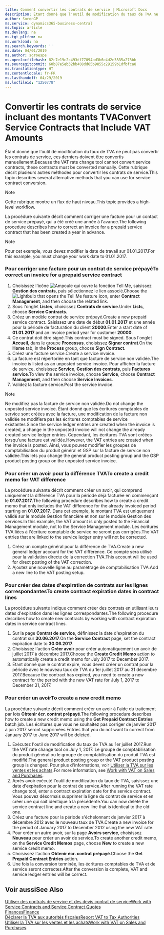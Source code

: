 ```yaml
---
title: Comment convertir les contrats de service | Microsoft Docs
description: Étant donné que l'outil de modification du taux de TVA ne peut pas convertir les contrats de service, ces derniers doivent être convertis manuellement. Cette rubrique décrit plusieurs autres méthodes pour convertir les contrats de service.
author: SorenGP
ms.service: dynamics365-business-central
ms.topic: article
ms.devlang: na
ms.tgt_pltfrm: na
ms.workload: na
ms.search.keywords: ''
ms.date: 04/01/2019
ms.author: sgroespe
ms.openlocfilehash: 82c7e19c2c493df77094bd3b6e4d2e5835a278bb
ms.sourcegitcommit: 60b87e5eb32bb408dd65b9855c29159b1dfbfca8
ms.translationtype: HT
ms.contentlocale: fr-FR
ms.lasthandoff: 04/29/2019
ms.locfileid: "1250778"
---
```

# <a name="convert-service-contracts-that-include-vat-amounts"></a><span data-ttu-id="fe3a1-104">Convertir les contrats de service incluant des montants TVA</span><span class="sxs-lookup"><span data-stu-id="fe3a1-104">Convert Service Contracts that Include VAT Amounts</span></span>
<span data-ttu-id="fe3a1-105">Étant donné que l'outil de modification du taux de TVA ne peut pas convertir les contrats de service, ces derniers doivent être convertis manuellement.</span><span class="sxs-lookup"><span data-stu-id="fe3a1-105">Because the VAT rate change tool cannot convert service contracts, these contracts must be converted manually.</span></span> <span data-ttu-id="fe3a1-106">Cette rubrique décrit plusieurs autres méthodes pour convertir les contrats de service.</span><span class="sxs-lookup"><span data-stu-id="fe3a1-106">This topic describes several alternative methods that you can use for service contract conversion.</span></span>  

> [!NOTE]  
>  <span data-ttu-id="fe3a1-107">Cette rubrique montre un flux de haut niveau.</span><span class="sxs-lookup"><span data-stu-id="fe3a1-107">This topic provides a high-level workflow.</span></span>  

 <span data-ttu-id="fe3a1-108">La procédure suivante décrit comment corriger une facture pour un contact de service prépayé, qui a été créé une année à l'avance.</span><span class="sxs-lookup"><span data-stu-id="fe3a1-108">The following procedure describes how to correct an invoice for a prepaid service contract that has been created a year in advance.</span></span>  

> [!NOTE]  
>  <span data-ttu-id="fe3a1-109">Pour cet exemple, vous devez modifier la date de travail sur 01.01.2017.</span><span class="sxs-lookup"><span data-stu-id="fe3a1-109">For this example, you must change your work date to 01.01.2017.</span></span>  

### <a name="to-correct-an-invoice-for-a-prepaid-service-contract"></a><span data-ttu-id="fe3a1-110">Pour corriger une facture pour un contrat de service prépayé</span><span class="sxs-lookup"><span data-stu-id="fe3a1-110">To correct an invoice for a prepaid service contract</span></span>  
1. <span data-ttu-id="fe3a1-111">Choisissez l'icône ![Ampoule qui ouvre la fonction Tell Me](media/ui-search/search_small.png "Dites-moi ce que vous voulez faire"), saisissez **Gestion des contrats**, puis sélectionnez le lien associé.</span><span class="sxs-lookup"><span data-stu-id="fe3a1-111">Choose the ![Lightbulb that opens the Tell Me feature](media/ui-search/search_small.png "Tell me what you want to do") icon, enter **Contract Management**, and then choose the related link.</span></span>  
2. <span data-ttu-id="fe3a1-112">Sous l'onglet **Listes**, choisissez **Contrats de service**.</span><span class="sxs-lookup"><span data-stu-id="fe3a1-112">Under **Lists**, choose **Service Contracts**.</span></span>  
3. <span data-ttu-id="fe3a1-113">Créez un modèle contrat de service prépayé.</span><span class="sxs-lookup"><span data-stu-id="fe3a1-113">Create a new prepaid service contract.</span></span> <span data-ttu-id="fe3a1-114">Saisissez une date de début **01.01.2017** et une année pour la période de facturation du client **20000**.</span><span class="sxs-lookup"><span data-stu-id="fe3a1-114">Enter a start date of **01.01.2017** and an invoice period year for customer **20000**.</span></span>  
4. <span data-ttu-id="fe3a1-115">Ce contrat doit être signé.</span><span class="sxs-lookup"><span data-stu-id="fe3a1-115">This contract must be signed.</span></span> <span data-ttu-id="fe3a1-116">Sous l'onglet **Accueil**, dans le groupe **Processus**, choisissez **Signer contrat**.</span><span class="sxs-lookup"><span data-stu-id="fe3a1-116">On the **Home** tab, in the **Process** group, choose **Sign Contract**.</span></span>  
5. <span data-ttu-id="fe3a1-117">Créez une facture service.</span><span class="sxs-lookup"><span data-stu-id="fe3a1-117">Create a service invoice.</span></span>
6. <span data-ttu-id="fe3a1-118">La facture est répertoriée en tant que facture de service non validée.</span><span class="sxs-lookup"><span data-stu-id="fe3a1-118">The invoice is listed as an unposted service invoice.</span></span> <span data-ttu-id="fe3a1-119">Pour afficher la facture de service, choisissez **Service**, **Gestion des contrats**, puis **Factures service**.</span><span class="sxs-lookup"><span data-stu-id="fe3a1-119">To view the service invoice, choose **Service**, choose **Contract Management**, and then choose **Service Invoices**.</span></span>  
7. <span data-ttu-id="fe3a1-120">Validez la facture service.</span><span class="sxs-lookup"><span data-stu-id="fe3a1-120">Post the service invoice.</span></span>  

> [!NOTE]  
>  <span data-ttu-id="fe3a1-121">Ne modifiez pas la facture de service non validée.</span><span class="sxs-lookup"><span data-stu-id="fe3a1-121">Do not change the unposted service invoice.</span></span> <span data-ttu-id="fe3a1-122">Étant donné que les écritures comptables de service sont créées avec la facture, une modification de la facture non validée ne modifiera pas les écritures comptables de service existantes.</span><span class="sxs-lookup"><span data-stu-id="fe3a1-122">Since the service ledger entries are created when the invoice is created, a change in the unposted invoice will not change the already created service ledger entries.</span></span> <span data-ttu-id="fe3a1-123">Cependant, les écritures TVA sont créées lorsqu'une facture est validée.</span><span class="sxs-lookup"><span data-stu-id="fe3a1-123">However, the VAT entries are created when the invoice is posted.</span></span> <span data-ttu-id="fe3a1-124">Ainsi, vous pouvez modifier les groupes de comptabilisation du produit général et GSP sur la facture de service non validée.</span><span class="sxs-lookup"><span data-stu-id="fe3a1-124">This lets you change the general product posting group and the GSP product posting group on the unposted service invoice.</span></span>  

### <a name="to-create-a-credit-memo-for-vat-difference"></a><span data-ttu-id="fe3a1-125">Pour créer un avoir pour la différence TVA</span><span class="sxs-lookup"><span data-stu-id="fe3a1-125">To create a credit memo for VAT difference</span></span>  
<span data-ttu-id="fe3a1-126">La procédure suivante décrit comment créer un avoir, qui comprend uniquement la différence TVA pour la période déjà facturée en commençant le **01.07.2017**.</span><span class="sxs-lookup"><span data-stu-id="fe3a1-126">The following procedure describes how to create a credit memo that only includes the VAT difference for the already invoiced period starting on **01.07.2017**.</span></span> <span data-ttu-id="fe3a1-127">Dans cet exemple, le montant TVA est uniquement validé sur le module Gestion financière et non sur le module Gestion des services.</span><span class="sxs-lookup"><span data-stu-id="fe3a1-127">In this example, the VAT amount is only posted to the Financial Management module, not to the Service Management module.</span></span> <span data-ttu-id="fe3a1-128">Les écritures TVA liées à l'écriture comptable de service ne seront pas corrigées.</span><span class="sxs-lookup"><span data-stu-id="fe3a1-128">The VAT entries that are linked to the service ledger entry will not be corrected.</span></span>  

1. <span data-ttu-id="fe3a1-129">Créez un compte général pour la différence de TVA.</span><span class="sxs-lookup"><span data-stu-id="fe3a1-129">Create a new general ledger account for the VAT difference.</span></span> <span data-ttu-id="fe3a1-130">Ce compte sera utilisé pour la validation directe de la correction TVA.</span><span class="sxs-lookup"><span data-stu-id="fe3a1-130">This account will be used for direct posting of the VAT correction.</span></span>  
2. <span data-ttu-id="fe3a1-131">Ajoutez une nouvelle ligne au paramétrage de comptabilisation TVA.</span><span class="sxs-lookup"><span data-stu-id="fe3a1-131">Add a new line to the VAT posting setup.</span></span>  

### <a name="to-create-contract-expiration-dates-in-contract-lines"></a><span data-ttu-id="fe3a1-132">Pour créer des dates d'expiration de contrats sur les lignes correspondantes</span><span class="sxs-lookup"><span data-stu-id="fe3a1-132">To create contract expiration dates in contract lines</span></span>  
<span data-ttu-id="fe3a1-133">La procédure suivante indique comment créer des contrats en utilisant leurs dates d'expiration dans les lignes correspondantes.</span><span class="sxs-lookup"><span data-stu-id="fe3a1-133">The following procedure describes how to create new contracts by working with contract expiration dates in service contract lines.</span></span>  

1. <span data-ttu-id="fe3a1-134">Sur la page **Contrat de service**, définissez la date d'expiration du contrat sur **30.06.2017**.</span><span class="sxs-lookup"><span data-stu-id="fe3a1-134">On the **Service Contract** page, set the contract expiration date to **30.06.2017**.</span></span>  
2. <span data-ttu-id="fe3a1-135">Choisissez l'action **Créer avoir** pour créer automatiquement un avoir de juillet 2017 à décembre 2017.</span><span class="sxs-lookup"><span data-stu-id="fe3a1-135">Choose the **Create Credit Memo** action to automatically create a credit memo for July 2017 to December 2017.</span></span>  
3. <span data-ttu-id="fe3a1-136">Étant donné que le contrat expire, vous devez créer un contrat pour la période avec le nouveau taux de TVA du 1er juillet 2017 au 31 décembre 2017.</span><span class="sxs-lookup"><span data-stu-id="fe3a1-136">Because the contract has expired, you need to create a new contract for the period with the new VAT rate for July 1, 2017 to December 31, 2017.</span></span>  

### <a name="to-create-a-new-credit-memo"></a><span data-ttu-id="fe3a1-137">Pour créer un avoir</span><span class="sxs-lookup"><span data-stu-id="fe3a1-137">To create a new credit memo</span></span>  
<span data-ttu-id="fe3a1-138">La procédure suivante décrit comment créer un avoir à l'aide du traitement par lots **Obtenir écr. contrat prépayé**.</span><span class="sxs-lookup"><span data-stu-id="fe3a1-138">The following procedure describes how to create a new credit memo using the **Get Prepaid Contract Entries** batch job.</span></span> <span data-ttu-id="fe3a1-139">Les écritures que vous ne souhaitez pas corriger de janvier 2017 à juin 2017 seront supprimées.</span><span class="sxs-lookup"><span data-stu-id="fe3a1-139">Entries that you do not want to correct from January 2017 to June 2017 will be deleted.</span></span>  

1. <span data-ttu-id="fe3a1-140">Exécutez l'outil de modification du taux de TVA au 1er juillet 2017.</span><span class="sxs-lookup"><span data-stu-id="fe3a1-140">Run the VAT rate change tool on July 1, 2017.</span></span> <span data-ttu-id="fe3a1-141">Le groupe de comptabilisation du produit général ou le groupe de comptabilisation du produit TVA est modifié.</span><span class="sxs-lookup"><span data-stu-id="fe3a1-141">The general product posting group or the VAT product posting group is changed.</span></span> <span data-ttu-id="fe3a1-142">Pour plus d'informations, voir [Utiliser la TVA sur les ventes et les achats](finance-work-with-vat.md).</span><span class="sxs-lookup"><span data-stu-id="fe3a1-142">For more information, see [Work with VAT on Sales and Purchases](finance-work-with-vat.md).</span></span>  
2. <span data-ttu-id="fe3a1-143">Après avoir exécuté l'outil de modification du taux de TVA, saisissez une date d'expiration pour le contrat de service.</span><span class="sxs-lookup"><span data-stu-id="fe3a1-143">After running the VAT rate change tool, enter a contract expiration date for the service contract.</span></span> <span data-ttu-id="fe3a1-144">Vous pouvez désormais supprimer la ligne du contrat de service et en créer une qui soit identique à la précédente.</span><span class="sxs-lookup"><span data-stu-id="fe3a1-144">You can now delete the service contract line and create a new line that is identical to the old one.</span></span>  
3. <span data-ttu-id="fe3a1-145">Créez une facture pour la période s'échelonnant de janvier 2017 à décembre 2012 avec le nouveau taux de TVA.</span><span class="sxs-lookup"><span data-stu-id="fe3a1-145">Create a new invoice for the period of January 2017 to December 2012 using the new VAT rate.</span></span>  
4. <span data-ttu-id="fe3a1-146">Pour créer un autre avoir, sur la page **Avoirs service**, choisissez **Nouveau** pour créer un avoir de service.</span><span class="sxs-lookup"><span data-stu-id="fe3a1-146">To create another credit memo, on the **Service Credit Memos** page, choose **New** to create a new service credit memo.</span></span>  
5. <span data-ttu-id="fe3a1-147">Choisissez l'action **Obtenir écr. contrat prépayé**.</span><span class="sxs-lookup"><span data-stu-id="fe3a1-147">Choose the **Get Prepaid Contract Entries** action.</span></span>  
6. <span data-ttu-id="fe3a1-148">Une fois la conversion terminée, les écritures comptables de TVA et de service seront correctes.</span><span class="sxs-lookup"><span data-stu-id="fe3a1-148">After the conversion is complete, VAT and service ledger entries will be correct.</span></span>  

## <a name="see-also"></a><span data-ttu-id="fe3a1-149">Voir aussi</span><span class="sxs-lookup"><span data-stu-id="fe3a1-149">See Also</span></span>  
[<span data-ttu-id="fe3a1-150">Utiliser des contrats de service et des devis contrat de service</span><span class="sxs-lookup"><span data-stu-id="fe3a1-150">Work with Service Contracts and Service Contract Quotes</span></span>](service-how-to-create-service-contracts-and-service-contract-quotes.md)  
[<span data-ttu-id="fe3a1-151">Finances</span><span class="sxs-lookup"><span data-stu-id="fe3a1-151">Finance</span></span>](finance.md)  
[<span data-ttu-id="fe3a1-152">Déclarer la TVA aux autorités fiscales</span><span class="sxs-lookup"><span data-stu-id="fe3a1-152">Report VAT to Tax Authorities</span></span>](finance-how-report-vat.md)  
[<span data-ttu-id="fe3a1-153">Utiliser la TVA sur les ventes et les achats</span><span class="sxs-lookup"><span data-stu-id="fe3a1-153">Work with VAT on Sales and Purchases</span></span>](finance-work-with-vat.md)  
